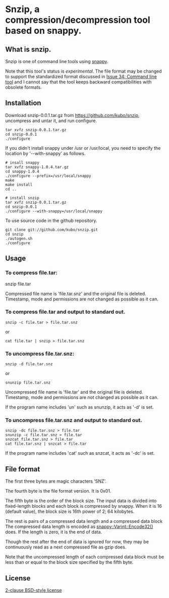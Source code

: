Snzip, a compression/decompression tool based on snappy.
========================================================

What is snzip.
--------------

Snzip is one of command line tools using [snappy][].

Note that this tool's status is *experimental*. The file format
may be changed to support the standardized format discussed in
[Issue 34: Command line tool][] and I cannot say that the tool keeps
backward compatibilities with obsolete formats.

Installation
------------

Download snzip-0.0.1.tar.gz from https://github.com/kubo/snzip,
uncompress and untar it, and run configure.

    tar xvfz snzip-0.0.1.tar.gz
    cd snzip-0.0.1
    ./configure

If you didn't install snappy under /usr or /usr/local, you need to specify
the location by '--with-snappy' as follows.

    # insall snappy
    tar xvfz snappy-1.0.4.tar.gz
    cd snappy-1.0.4
    ./configure --prefix=/usr/local/snappy
    make
    make install
    cd ..
    
    # install snzip
    tar xvfz snzip-0.0.1.tar.gz
    cd snzip-0.0.1
    ./configure --with-snappy=/usr/local/snappy

To use source code in the github repository.

    git clone git://github.com/kubo/snzip.git
    cd snzip
    ./autogen.sh
    ./configure

Usage
-----

### To compress file.tar:

  snzip file.tar

Compressed file name is 'file.tar.snz' and the original file is deleted.
Timestamp, mode and permissions are not changed as possible as it can.

### To compress file.tar and output to standard out.

    snzip -c file.tar > file.tar.snz

or

    cat file.tar | snzip > file.tar.snz

### To uncompress file.tar.snz:

    snzip -d file.tar.snz

or

    snunzip file.tar.snz

Uncompressed file name is 'file.tar' and the original file is deleted.
Timestamp, mode and permissions are not changed as possible as it can.

If the program name includes 'un' such as snunzip, it acts as '-d' is set.

### To uncompress file.tar.snz and output to standard out.

    snzip -dc file.tar.snz > file.tar
    snunzip -c file.tar.snz > file.tar
    snzcat file.tar.snz > file.tar
    cat file.tar.snz | snzcat > file.tar

If the program name includes 'cat' such as snzcat, it acts as '-dc' is set.

File format
-----------

The first three bytes are magic characters 'SNZ'.

The fourth byte is the file format version. It is 0x01.

The fifth byte is the order of the block size. The input data
is divided into fixed-length blocks and each block is compressed
by snappy. When it is 16 (default value), the block size is 16th
power of 2; 64 kilobytes.

The rest is pairs of a compressed data length and a compressed data block
The compressed data length is encoded as [snappy::Varint::Encode32()][] does.
If the length is zero, it is the end of data.

Though the rest after the end of data is ignored for now, they
may be continuously read as a next compressed file as gzip does.

Note that the uncompressed length of each compressed data block must be
less than or equal to the block size specified by the fifth byte.

License
-------

[2-clause BSD-style license][]

[snappy]: http://code.google.com/p/snappy/
[Issue 34: Command line tool]: http://code.google.com/p/snappy/issues/detail?id=34
[snappy::Varint::Encode32()]: http://code.google.com/p/snappy/source/browse/trunk/snappy-stubs-internal.h?r=51#461
[2-clause BSD-style license]: http://en.wikipedia.org/wiki/BSD_licenses#2-clause_license_.28.22Simplified_BSD_License.22_or_.22FreeBSD_License.22.29
